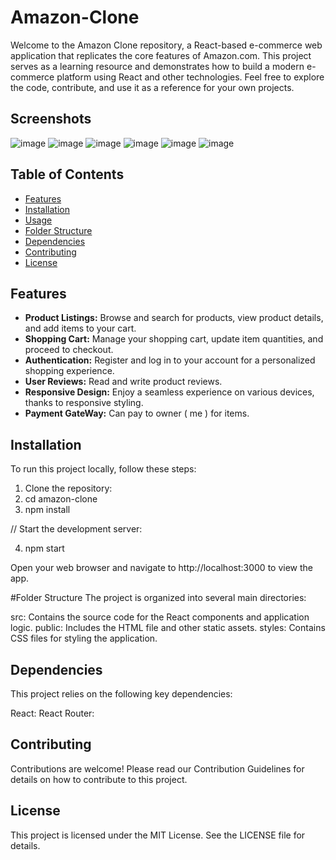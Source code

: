 # Amazon-Clone

Welcome to the Amazon Clone repository, a React-based e-commerce web application that replicates the core features of Amazon.com. 
This project serves as a learning resource and demonstrates how to build a modern e-commerce platform using React and other technologies. 
Feel free to explore the code, contribute, and use it as a reference for your own projects.

## Screenshots
![image](https://github.com/Om2123/Amazon-Clone/assets/98630920/bcebc27f-65b9-4b7f-98fc-3825438b1902)
![image](https://github.com/Om2123/Amazon-Clone/assets/98630920/6e8b2562-73a6-4702-8531-f343227d7063)
![image](https://github.com/Om2123/Amazon-Clone/assets/98630920/d0cc7ccc-9400-46c2-a07f-2fc6b91f8430)
![image](https://github.com/Om2123/Amazon-Clone/assets/98630920/51bb5a1a-f81a-4208-941a-51081a088337)
![image](https://github.com/Om2123/Amazon-Clone/assets/98630920/1e12b7c1-fbb8-4f8d-97b3-facff442f13d)
![image](https://github.com/Om2123/Amazon-Clone/assets/98630920/ca6faf10-f986-4782-a75b-d57051e67ce2)




## Table of Contents

- [Features](#features)
- [Installation](#installation)
- [Usage](#usage)
- [Folder Structure](#folder-structure)
- [Dependencies](#dependencies)
- [Contributing](#contributing)
- [License](#license)

## Features

- **Product Listings:** Browse and search for products, view product details, and add items to your cart.
- **Shopping Cart:** Manage your shopping cart, update item quantities, and proceed to checkout.
- **Authentication:** Register and log in to your account for a personalized shopping experience.
- **User Reviews:** Read and write product reviews.
- **Responsive Design:** Enjoy a seamless experience on various devices, thanks to responsive styling.
- **Payment GateWay:** Can pay to owner ( me ) for items.

## Installation

To run this project locally, follow these steps:

1. Clone the repository:  
2. cd amazon-clone
3. npm install
   
// Start the development server:

4. npm start

Open your web browser and navigate to http://localhost:3000 to view the app.

#Folder Structure
The project is organized into several main directories:

src: Contains the source code for the React components and application logic.
public: Includes the HTML file and other static assets.
styles: Contains CSS files for styling the application.

## Dependencies
This project relies on the following key dependencies:

React: 
React Router: 

## Contributing
Contributions are welcome! Please read our Contribution Guidelines for details on how to contribute to this project.

## License
This project is licensed under the MIT License. See the LICENSE file for details.
